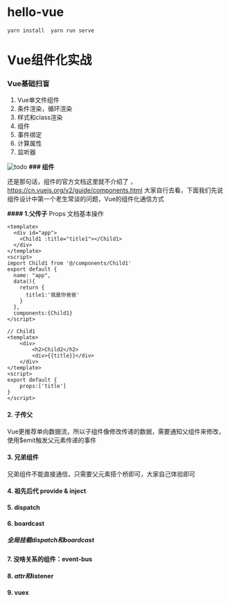 # hello-vue
```
yarn install  yarn run serve
```
# Vue组件化实战
### Vue基础扫盲
1. Vue单文件组件
2. 条件渲染，循环渲染
3. 样式和class渲染
4. 组件
5. 事件绑定
6. 计算属性
7. 监听器

![todo](assets/todo.png)
**### 组件**

还是那句话，组件的官方文档这里就不介绍了 ， <https://cn.vuejs.org/v2/guide/components.html> 大家自行去看，下面我们先说组件设计中第一个老生常谈的问题，Vue的组件化通信方式

**#### 1.父传子**
Props 文档基本操作
```
<template>
  <div id="app">
​    <Child1 :title="title1"></Child1>
  </div>
</template>
<script>
import Child1 from '@/components/Child1'
export default {
  name: "app",
  data(){
​    return {
​      title1:'我是你爸爸'
​    }
  },
  components:{Child1}
</script>

```
```
// Child1
<template>
    <div>
​        <h2>Child2</h2>
        <div>{{title}}</div>
​    </div>
</template>
<script>
export default {
​    props:['title']
}
</script>
```

####  2. 子传父

Vue更推荐单向数据流，所以子组件像修改传递的数据，需要通知父组件来修改，使用$emit触发父元素传递的事件
####  3. 兄弟组件

兄弟组件不能直接通信，只需要父元素搭个桥即可，大家自己体验即可
#### 4. 祖先后代  provide & inject
####  5. dispatch
####  6. boardcast
#####   全局挂载dispatch和boardcast
####  7. 没啥关系的组件：event-bus
####  8. $attr和$listener
####  9. vuex
